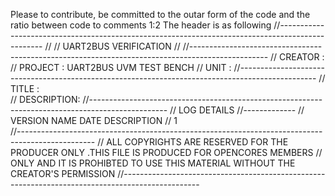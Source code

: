 Please to contribute, be committed to the outar form of the code and the ratio between code to comments 1:2
The header is as following
//-------------------------------------------------------------------------------------------------
//
//                                     UART2BUS VERIFICATION
//
//-------------------------------------------------------------------------------------------------
// CREATOR    : 
// PROJECT    : UART2BUS UVM TEST BENCH
// UNIT       : 
//-------------------------------------------------------------------------------------------------
// TITLE      :  
// DESCRIPTION: 
//-------------------------------------------------------------------------------------------------
// LOG DETAILS
//-------------
// VERSION      NAME        DATE        DESCRIPTION
//    1       <person>     <date>           
//-------------------------------------------------------------------------------------------------
// ALL COPYRIGHTS ARE RESERVED FOR THE PRODUCER ONLY .THIS FILE IS PRODUCED FOR OPENCORES MEMBERS 
// ONLY AND IT IS PROHIBTED TO USE THIS MATERIAL WITHOUT THE CREATOR'S PERMISSION
//-------------------------------------------------------------------------------------------------

